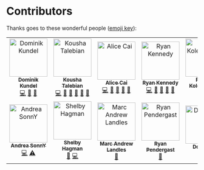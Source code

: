 # Contributors

Thanks goes to these wonderful people ([emoji key](https://github.com/kentcdodds/all-contributors#emoji-key)):

<!-- ALL-CONTRIBUTORS-LIST:START - Do not remove or modify this section -->
<!-- prettier-ignore-start -->
<!-- markdownlint-disable -->
<table>
  <tr>
    <td align="center"><a href="https://dkundel.com"><img src="https://avatars3.githubusercontent.com/u/1505101?v=4" width="100px;" alt="Dominik Kundel"/><br /><sub><b>Dominik Kundel</b></sub></a><br /><a href="https://github.com/twilio/flex-plugin-builder/commits?author=dkundel" title="Code">💻</a> <a href="https://github.com/twilio/flex-plugin-builder/commits?author=dkundel" title="Documentation">📖</a> <a href="#ideas-dkundel" title="Ideas, Planning, & Feedback">🤔</a></td>
    <td align="center"><a href="https://www.linkedin.com/in/koushatalebian"><img src="https://avatars2.githubusercontent.com/u/2308915?s=460&v=4" width="100px;" alt="Kousha Talebian"/><br /><sub><b>Kousha Talebian</b></sub></a><br /><a href="https://github.com/twilio/flex-plugin-builder/commits?author=ktalebian" title="Code">💻</a> <a href="https://github.com/twilio/flex-plugin-builder/issues?q=author%3Aktalebian" title="Bug reports">🐛</a> <a href="https://github.com/twilio/flex-plugin-builder/commits?author=ktalebian" title="Documentation">📖</a> <a href="#ideas-ktalebian" title="Ideas, Planning, & Feedback">🤔</a> <a href="#question-ktalebian" title="Answering Questions">💬</a> <a href="#review-ktalebian" title="Reviewed Pull Requests">👀</a></td>
    <td align="center"><a href="https://www.linkedin.com/in/alicehcai"><img src="https://avatars1.githubusercontent.com/u/4912483?s=460&v=4" width="100px;" alt="Alice Cai"/><br /><sub><b>Alice Cai</b></sub></a><br /><a href="https://github.com/twilio/flex-plugin-builder/commits?author=ahcai" title="Code">💻</a> <a href="https://github.com/twilio/flex-plugin-builder/commits?author=ahcai" title="Documentation">📖</a> <a href="https://github.com/twilio/flex-plugin-builder/issues?q=author%3Aahcai" title="Bug reports">🐛</a> <a href="#question-ahcai" title="Answering Questions">💬</a> <a href="#review-ahcai" title="Reviewed Pull Requests">👀</a></td>
    <td align="center"><a href="https://github.com/theryankennedy"><img src="https://avatars3.githubusercontent.com/u/218683?v=4" width="100px;" alt="Ryan Kennedy"/><br /><sub><b>Ryan Kennedy</b></sub></a><br /><a href="https://github.com/twilio/flex-plugin-builder/commits?author=theryankennedy" title="Code">💻</a> <a href="#ideas-theryankennedy" title="Ideas, Planning, & Feedback">🤔</a> <a href="https://github.com/twilio/flex-plugin-builder/issues?q=author%3Atheryankennedy" title="Bug reports">🐛</a> <a href="#question-theryankennedy" title="Answering Questions">💬</a> <a href="#review-theryankennedy" title="Reviewed Pull Requests">👀</a></td>
    <td align="center"><a href="https://github.com/kolencherry"><img src="https://avatars0.githubusercontent.com/u/3395618?v=4" width="100px;" alt="Patrick Kolencherry"/><br /><sub><b>Patrick Kolencherry</b></sub></a><br /><a href="https://github.com/twilio/flex-plugin-builder/commits?author=kolencherry" title="Code">💻</a> <a href="https://github.com/twilio/flex-plugin-builder/issues?q=author%3Akolencherry" title="Bug reports">🐛</a></td>
    <td align="center"><a href="http://twitter.com/jennifermarie"><img src="https://avatars0.githubusercontent.com/u/1070220?v=4" width="100px;" alt="Jen Aprahamian"/><br /><sub><b>Jen Aprahamian</b></sub></a><br /><a href="https://github.com/twilio/flex-plugin-builder/issues?q=author%3Ajennifermarie" title="Bug reports">🐛</a> <a href="https://github.com/twilio/flex-plugin-builder/commits?author=jennifermarie" title="Documentation">📖</a></td>
    <td align="center"><a href="https://ma.rtin.so"><img src="https://avatars3.githubusercontent.com/u/2159342?v=4" width="100px;" alt="Martin Amps"/><br /><sub><b>Martin Amps</b></sub></a><br /><a href="https://github.com/twilio/flex-plugin-builder/commits?author=MartinAmps" title="Code">💻</a> <a href="#ideas-MartinAmps" title="Ideas, Planning, & Feedback">🤔</a></td>
  </tr>
  <tr>
    <td align="center"><a href="https://andreasonny83.github.io"><img src="https://avatars0.githubusercontent.com/u/8806300?v=4" width="100px;" alt="Andrea SonnY"/><br /><sub><b>Andrea SonnY</b></sub></a><br /><a href="https://github.com/twilio/flex-plugin-builder/commits?author=andreasonny83" title="Code">💻</a> <a href="https://github.com/twilio/flex-plugin-builder/commits?author=andreasonny83" title="Tests">⚠️</a></td>
    <td align="center"><a href="https://shagman.codes"><img src="https://avatars0.githubusercontent.com/u/1033099?v=4" width="100px;" alt="Shelby Hagman"/><br /><sub><b>Shelby Hagman</b></sub></a><br /><a href="https://github.com/twilio/flex-plugin-builder/issues?q=author%3AShelbyZ" title="Bug reports">🐛</a> <a href="https://github.com/twilio/flex-plugin-builder/commits?author=ShelbyZ" title="Code">💻</a></td>
    <td align="center"><a href="https://appwapp.com"><img src="https://avatars2.githubusercontent.com/u/25748497?v=4" width="100px;" alt="Marc Andrew Landles"/><br /><sub><b>Marc Andrew Landles</b></sub></a><br /><a href="https://github.com/twilio/flex-plugin-builder/issues?q=author%3Amalandles" title="Bug reports">🐛</a></td>
    <td align="center"><a href="https://rynop.com"><img src="https://avatars0.githubusercontent.com/u/372730?v=4" width="100px;" alt="Ryan Pendergast"/><br /><sub><b>Ryan Pendergast</b></sub></a><br /><a href="https://github.com/twilio/flex-plugin-builder/issues?q=author%3Arynop" title="Bug reports">🐛</a></td>
    <td align="center"><a href="https://www.linkedin.com/in/viperguynaz"><img src="https://avatars1.githubusercontent.com/u/1885320?v=4" width="100px;" alt="Don Irwin"/><br /><sub><b>Don Irwin</b></sub></a><br /><a href="https://github.com/twilio/flex-plugin-builder/issues?q=author%3Aviperguynaz" title="Bug reports">🐛</a></td>
  </tr>
</table>

<!-- markdownlint-enable -->
<!-- prettier-ignore-end -->
<!-- ALL-CONTRIBUTORS-LIST:END -->
